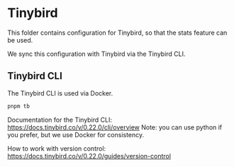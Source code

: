 # Tinybird

This folder contains configuration for Tinybird, so that the stats feature can be used.

We sync this configuration with Tinybird via the Tinybird CLI.

## Tinybird CLI

The Tinybird CLI is used via Docker.

```bash
pnpm tb
```

Documentation for the Tinybird CLI: https://docs.tinybird.co/v/0.22.0/cli/overview
Note: you can use python if you prefer, but we use Docker for consistency.

How to work with version control: https://docs.tinybird.co/v/0.22.0/guides/version-control
